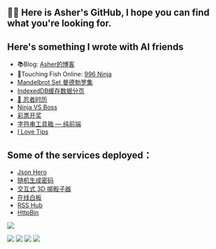 ## 👏🏼 Here is Asher's GitHub, I hope you can find what you're looking for.


## Here's something I wrote with AI friends
- 📚Blog: [Asher的博客](https://www.runnable.run/)  
- 🥷Touching Fish Online: [996 Ninja](https://996.ninja/)
- [Mandelbrot Set 曼德勃罗集](mandelbrot-set.runnable.run)
- [IndexedDB缓存数据分页](https://demo-mockserver.runnable.run/)
- [🥷 忍者时历](https://calendar.996.ninja)
- [Ninja VS Boss](https://ninjavsboss.996.ninja)
- [彩票开奖](https://lottery.996.ninja/)
- [字符串工具箱 — 纯前端](https://strtool.runnable.run/)
- [I Love Tips](https://ilove.tips/)

## Some of the services deployed：
- [Json Hero](https://json.runnable.run)
- [随机生成密码](https://randompwd.runnable.run)
- [交互式 3D 掷骰子器](https://dice-roller.game.996.ninja)
- [在线白板](https://wb.996.ninja/)
- [RSS Hub](https://rsshub.runnable.run/)
- [HttpBin](https://httpbin.runnable.run)





![](https://raw.githubusercontent.com/MingGH/main/assets/github-contribution-grid-snake.svg)



![](https://img.shields.io/badge/Blog-runnable.run-brightgreen)
![](https://img.shields.io/badge/Discord-996ninja-blue)
![](https://img.shields.io/badge/Game-%E5%8D%9A%E5%BE%B7%E4%B9%8B%E9%97%A83%E9%80%9A%E5%85%B3%E8%80%85-red)
![](https://img.shields.io/badge/Game-%E4%BB%81%E7%8E%8B2%20600%2B%E5%B0%8F%E6%97%B6%E6%B8%B8%E7%8E%A9-red)




